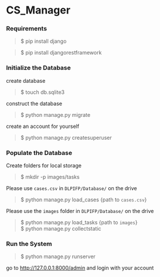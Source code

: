 # CS_Manager

### Requirements
> $ pip install django

> $ pip install djangorestframework

### Initialize the Database
create database
> $ touch db.sqlite3

construct the database
> $ python manage.py migrate

create an account for yourself
> $ python manage.py createsuperuser

### Populate the Database
Create folders for local storage
> $ mkdir -p images/tasks

Please use `cases.csv` in `DLPIFP/Database/` on the drive
> $ python manage.py load_cases {path to `cases.csv`}

Please use the `images` folder in `DLPIFP/Database/` on the drive
> $ python manage.py load_tasks {path to `images`}  
> $ python manage.py collectstatic

### Run the System
> $ python manage.py runserver

go to http://127.0.0.1:8000/admin and login with your account
